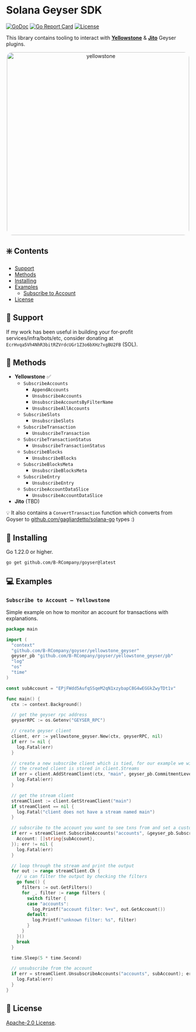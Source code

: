# Solana Geyser SDK
[![GoDoc](https://pkg.go.dev/badge/github.com/B-RCompany/goyser?status.svg)](https://pkg.go.dev/github.com/B-RCompany/goyser?tab=doc)
[![Go Report Card](https://goreportcard.com/badge/github.com/B-RCompany/goyser)](https://goreportcard.com/report/github.com/B-RCompany/goyser)
[![License](https://img.shields.io/badge/license-Apache_2.0-crimson)](https://opensource.org/license/apache-2-0)


This library contains tooling to interact with **[Yellowstone](https://github.com/rpcpool/yellowstone-grpc)** & **[Jito](https://github.com/jito-foundation/geyser-grpc-plugin)** Geyser plugins.

<div align="center">
  <img src="https://github.com/B-RCompany/goyser/assets/108926252/601185b7-3f50-4542-ae94-16488a651467" alt="yellowstone" width="500" style="border-radius: 15px;"/>
</div>

## ❇️ Contents
- [Support](#-support)
- [Methods](#-methods)
- [Installing](#-installing)
- [Examples](#-examples)
  - [Subscribe to Account](#subscribe-to-account)
- [License](#-license)

## 🛟 Support
If my work has been useful in building your for-profit services/infra/bots/etc, consider donating at
`EcrHvqa5Vh4NhR3bitRZVrdcUGr1Z3o6bXHz7xgBU2FB` (SOL).

## 📡 Methods
- **Yellowstone** ✅
  - `SubscribeAccounts`
    - `AppendAccounts`
    - `UnsubscribeAccounts`
    - `UnsubscribeAccountsByFilterName`
    - `UnsubscribeAllAccounts`
  - `SubscribeSlots`
    - `UnsubscribeSlots`
  - `SubscribeTransaction`
    - `UnsubscribeTransaction`
  - `SubscribeTransactionStatus`
    - `UnsubscribeTransactionStatus`
  - `SubscribeBlocks`
    - `UnsubscribeBlocks`
  - `SubscribeBlocksMeta`
    - `UnsubscribeBlocksMeta`
  - `SubscribeEntry`
    - `UnsubscribeEntry`
  - `SubscribeAccountDataSlice`
    - `UnsubscribeAccountDataSlice`
- **Jito** (TBD)

💡 It also contains a `ConvertTransaction` function which converts from Goyser to [github.com/gagliardetto/solana-go](https://github.com/gagliardetto/solana-go) types :)

## 💾 Installing

Go 1.22.0 or higher.
```shell
go get github.com/B-RCompany/goyser@latest
```

## 💻 Examples

### `Subscribe to Account – Yellowstone`
Simple example on how to monitor an account for transactions with explanations.
```go
package main

import (
  "context"
  "github.com/B-RCompany/goyser/yellowstone_geyser"
  geyser_pb "github.com/B-RCompany/goyser/yellowstone_geyser/pb"
  "log"
  "os"
  "time"
)

const subAccount = "EPjFWdd5AufqSSqeM2qN1xzybapC8G4wEGGkZwyTDt1v"

func main() {
  ctx := context.Background()

  // get the geyser rpc address
  geyserRPC := os.Getenv("GEYSER_RPC")

  // create geyser client
  client, err := yellowstone_geyser.New(ctx, geyserRPC, nil)
  if err != nil {
    log.Fatal(err)
  }

  // create a new subscribe client which is tied, for our example we will name it main
  // the created client is stored in client.Streams
  if err = client.AddStreamClient(ctx, "main", geyser_pb.CommitmentLevel_CONFIRMED); err != nil {
    log.Fatal(err)
  }

  // get the stream client
  streamClient := client.GetStreamClient("main")
  if streamClient == nil {
    log.Fatal("client does not have a stream named main")
  }

  // subscribe to the account you want to see txns from and set a custom filter name to filter them out later
  if err = streamClient.SubscribeAccounts("accounts", &geyser_pb.SubscribeRequestFilterAccounts{
    Account: []string{subAccount},
  }); err != nil {
    log.Fatal(err)
  }

  // loop through the stream and print the output
  for out := range streamClient.Ch {
    // u can filter the output by checking the filters
    go func() {
      filters := out.GetFilters()
      for _, filter := range filters {
        switch filter {
        case "accounts":
          log.Printf("account filter: %+v", out.GetAccount())
        default:
          log.Printf("unknown filter: %s", filter)
        }
      }
    }()
    break
  }

  time.Sleep(5 * time.Second)

  // unsubscribe from the account
  if err = streamClient.UnsubscribeAccounts("accounts", subAccount); err != nil {
    log.Fatal(err)
  }
}
```

## 📃 License

[Apache-2.0 License](https://github.com/weeaa/jito-go/blob/main/LICENSE).
